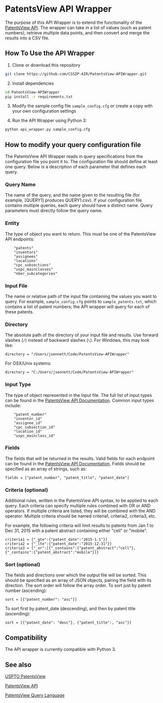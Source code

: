 PatentsView API Wrapper
===================================

The purpose of this API Wrapper is to extend the functionality of the 
[PatentsView API](patentsview.org/api/). The wrapper can take in a list of 
values (such as patent numbers), retrieve multiple data points, and then convert
and merge the results into a CSV file. 

## How To Use the API Wrapper
1. Clone or download this repository
```bash
git clone https://github.com/CSSIP-AIR/PatentsView-APIWrapper.git
```

2. Install dependencies
```bash
cd PatentsView-APIWrapper
pip install -r requirements.txt
```

3. Modify the sample config file `sample_config.cfg` or create a copy with your own configuration settings

4. Run the API Wrapper using Python 3:
```bash
python api_wrapper.py sample_config.cfg
```

## How to modify your query configuration file
The PatentsView API Wrapper reads in query specifications from the configuration file you point it to. The configuration file should define at least one query. Below is a description of each parameter that defines each query.

### Query Name
The name of the query, and the name given to the resulting file (for example, [QUERY1] produces QUERY1.csv). If your configuration file contains multiple queries, each query should have a distinct name. Query parameters must directly follow the query name. 

### Entity
The type of object you want to return. This must be one of the PatentsView API endpoints:
```
    "patents"
    "inventors"
    "assignees"
    "locations"
    "cpc_subsections"
    "uspc_mainclasses"
    "nber_subcategories"
```

### Input File
The name or relative path of the input file containing the values you want to query. For example, `sample_config.cfg` points to `sample_patents.txt`, which contains a list of patent numbers; the API wrapper will query for each of these patents.

### Directory
The absolute path of the directory of your input file and results. Use forward slashes (`/`) instead of backward slashes (`\`). For Windows, this may look like:

```directory = "/Users/jsennett/Code/PatentsView-APIWrapper"```

For OSX/Unix systems:

```directory = "C:/Users/jsennett/Code/PatentsView-APIWrapper"```

### Input Type
The type of object represented in the input file. The full list of 
input types can be found in the [PatentsView API Documentation](http://www.patentsview.org/api/doc.html). 
Common input types include:

```
    "patent_number"
    "inventor_id"
    "assignee_id"
    "cpc_subsection_id"
    "location_id"
    "uspc_mainclass_id"
```

### Fields
The fields that will be returned in the results. Valid fields for each endpoint can be found in the [PatentsView API Documentation](http://www.patentsview.org/api/doc.html). Fields should be specified as an array of strings, such as:

```fields = ["patent_number", "patent_title", "patent_date"]```


### Criteria (optional)
Additional rules, written in the PatentsView API syntax, to be applied to each query. Each criteria can specify multiple rules combined with OR or AND operators. If multiple criteria are listed, they will be combined with the AND operator. Multiple criteria should be named criteria1, criteria2, criteria3, etc.

For example, the following criteria will limit results to patents from Jan 1 to Dec 31, 2015 with a patent abstract containing either "cell" or "mobile".
```
criteria1 = {"_gte":{"patent_date":"2015-1-1"}}
criteria2 = {"_lte":{"patent_date":"2015-12-31"}}
criteria3 = {"_or":[{"_contains":{"patent_abstract":"cell"}, {"_contains":{"patent_abstract":"mobile"}]}
```

### Sort (optional)
The fields and directions over which the output file will be sorted. This should be specified as an array of JSON objects, pairing the field with its direction. The sort order will follow the array order.
To sort just by patent number (ascending):

```sort = [{"patent_number": "asc"}]```

To sort first by patent_date (descending), and then by patent title (ascending):

```sort = [{"patent_date": "desc"}, {"patent_title":, "asc"}]```

## Compatibility

The API wrapper is currently compatible with Python 3.

## See also

[USPTO PatentsView](http://www.patentsview.org/web/#viz/relationships)

[PatentsView API](http://www.patentsview.org/api/doc.html)

[PatentsView Query Language](http://www.patentsview.org/api/query-language.html)
